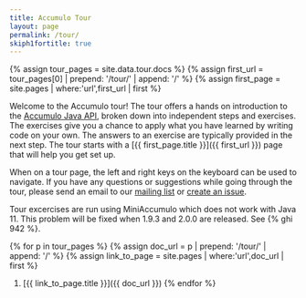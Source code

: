 ```yaml
---
title: Accumulo Tour
layout: page
permalink: /tour/
skiph1fortitle: true
---
```


{% assign tour_pages = site.data.tour.docs %}
{% assign first_url = tour_pages[0] | prepend: '/tour/' | append: '/' %}
{% assign first_page = site.pages | where:'url',first_url | first %}

Welcome to the Accumulo tour! The tour offers a hands on introduction to the [Accumulo Java API](/api), broken down into
independent steps and exercises. The exercises give you a chance to apply what you have learned by writing code on your
own. The answers to an exercise are typically provided in the next step.  The tour starts with a 
[{{ first_page.title }}]({{ first_url }}) page that will help you get set up.

When on a tour page, the left and right keys on the keyboard can be used to navigate. If you have any questions
or suggestions while going through the tour, please send an email to our [mailing list][mlist]
or [create an issue][issue].

Tour excercises are run using MiniAccumulo which does not work with Java 11.
This problem will be fixed when 1.9.3 and 2.0.0 are released.  See {% ghi 942
%}.

{% for p in tour_pages %}
  {% assign doc_url = p | prepend: '/tour/' | append: '/' %}
  {% assign link_to_page = site.pages | where:'url',doc_url | first %}
  1. [{{ link_to_page.title }}]({{ doc_url }})
{% endfor %}

[mlist]: /contact-us/#mailing-lists
[issue]: https://github.com/apache/accumulo-website/issues
